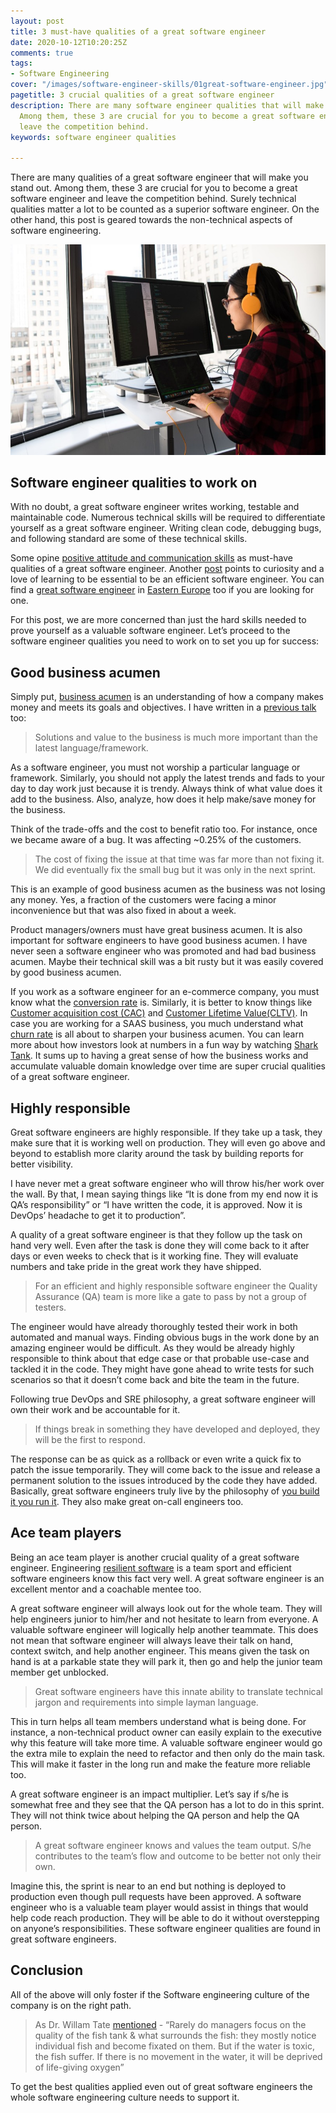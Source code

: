 ```yaml
---
layout: post
title: 3 must-have qualities of a great software engineer
date: 2020-10-12T10:20:25Z
comments: true
tags:
- Software Engineering
cover: "/images/software-engineer-skills/01great-software-engineer.jpg"
pagetitle: 3 crucial qualities of a great software engineer
description: There are many software engineer qualities that will make you stand out.
  Among them, these 3 are crucial for you to become a great software engineer and
  leave the competition behind.
keywords: software engineer qualities

---
```

There are many qualities of a great software engineer that will make you stand out. Among them, these 3 are crucial for you to become a great software engineer and leave the competition behind. Surely technical qualities matter a lot to be counted as a superior software engineer. On the other hand, this post is geared towards the non-technical aspects of software engineering.

<img class="center" loading="lazy" src="/images/software-engineer-skills/01great-software-engineer.jpg" title="Crucial qualities of a great software engineer" alt="Softwrae engineer coding">

<!-- more -->

## Software engineer qualities to work on

With no doubt, a great software engineer writes working, testable and maintainable code. Numerous technical skills will be required to differentiate yourself as a great software engineer. Writing clean code, debugging bugs, and following standard are some of these technical skills.

Some opine [positive attitude and communication skills](https://www.scalablepath.com/blog/7-qualities-that-differentiate-a-good-programmer-from-a-great-programmer/) as must-have qualities of a great software engineer. Another [post](https://devskiller.com/qualities-great-developer/) points to curiosity and a love of learning to be essential to be an efficient software engineer. You can find a [great software engineer](https://distantjob.com/blog/is-eastern-europe-a-good-source-of-software-engineering-talent/) in [Eastern Europe](https://qubit-labs.com/it-outsourcing-eastern-europe-destinations/) too if you are looking for one.

For this post, we are more concerned than just the hard skills needed to prove yourself as a valuable software engineer. Let’s proceed to the software engineer qualities you need to work on to set you up for success:

## Good business acumen

Simply put, [business acumen](https://www.advantexe.com/what-is-business-acumen) is an understanding of how a company makes money and meets its goals and objectives. I have written in a [previous talk](/blog/2017/02/things-i-wished-i-knew-as-a-junior-developer-slides/) too:

> Solutions and value to the business is much more important than the latest language/framework.

As a software engineer, you must not worship a particular language or framework. Similarly, you should not apply the latest trends and fads to your day to day work just because it is trendy. Always think of what value does it add to the business. Also, analyze, how does it help make/save money for the business.

Think of the trade-offs and the cost to benefit ratio too. For instance, once we became aware of a bug. It was affecting \~0.25% of the customers.

> The cost of fixing the issue at that time was far more than not fixing it. We did eventually fix the small bug but it was only in the next sprint.

This is an example of good business acumen as the business was not losing any money. Yes, a fraction of the customers were facing a minor inconvenience but that was also fixed in about a week.

Product managers/owners must have great business acumen. It is also important for software engineers to have good business acumen. I have never seen a software engineer who was promoted and had bad business acumen. Maybe their technical skill was a bit rusty but it was easily covered by good business acumen.

If you work as a software engineer for an e-commerce company, you must know what the [conversion rate](https://www.nngroup.com/articles/conversion-rates/) is. Similarly, it is better to know things like [Customer acquisition cost (CAC)](https://blog.hubspot.com/service/what-does-cac-stand-for) and [Customer Lifetime Value(CLTV)](https://blog.hubspot.com/service/how-to-calculate-customer-lifetime-value). In case you are working for a SAAS business, you much understand what [churn rate](https://blog.hubspot.com/service/what-is-churn-rate) is all about to sharpen your business acumen. You can learn more about how investors look at numbers in a fun way by watching [Shark Tank](https://www.youtube.com/channel/UCmdI-Y9DGqIUzVXGZ-o1pOQ). It sums up to having a great sense of how the business works and accumulate valuable domain knowledge over time are super crucial qualities of a great software engineer.

## Highly responsible

Great software engineers are highly responsible. If they take up a task, they make sure that it is working well on production. They will even go above and beyond to establish more clarity around the task by building reports for better visibility.

I have never met a great software engineer who will throw his/her work over the wall. By that, I mean saying things like “It is done from my end now it is QA’s responsibility” or “I have written the code, it is approved. Now it is DevOps’ headache to get it to production”.

A quality of a great software engineer is that they follow up the task on hand very well. Even after the task is done they will come back to it after days or even weeks to check that is it working fine. They will evaluate numbers and take pride in the great work they have shipped.

> For an efficient and highly responsible software engineer the Quality Assurance (QA) team is more like a gate to pass by not a group of testers.

The engineer would have already thoroughly tested their work in both automated and manual ways. Finding obvious bugs in the work done by an amazing engineer would be difficult. As they would be already highly responsible to think about that edge case or that probable use-case and tackled it in the code. They might have gone ahead to write tests for such scenarios so that it doesn’t come back and bite the team in the future.

Following true DevOps and SRE philosophy, a great software engineer will own their work and be accountable for it.

> If things break in something they have developed and deployed, they will be the first to respond.

The response can be as quick as a rollback or even write a quick fix to patch the issue temporarily. They will come back to the issue and release a permanent solution to the issues introduced by the code they have added. Basically, great software engineers truly live by the philosophy of [you build it you run it](https://www.atlassian.com/incident-management/devops/you-built-it-you-run-it). They also make great on-call engineers too.

## Ace team players

Being an ace team player is another crucial quality of a great software engineer. Engineering [resilient software](/blog/2020/12/software-resilience/) is a team sport and efficient software engineers know this fact very well. A great software engineer is an excellent mentor and a coachable mentee too.

A great software engineer will always look out for the whole team. They will help engineers junior to him/her and not hesitate to learn from everyone. A valuable software engineer will logically help another teammate. This does not mean that software engineer will always leave their talk on hand, context switch, and help another engineer. This means given the task on hand is at a parkable state they will park it, then go and help the junior team member get unblocked.

> Great software engineers have this innate ability to translate technical jargon and requirements into simple layman language.

This in turn helps all team members understand what is being done. For instance, a non-technical product owner can easily explain to the executive why this feature will take more time. A valuable software engineer would go the extra mile to explain the need to refactor and then only do the main task. This will make it faster in the long run and make the feature more reliable too.

A great software engineer is an impact multiplier. Let’s say if s/he is somewhat free and they see that the QA person has a lot to do in this sprint. They will not think twice about helping the QA person and help the QA person.

> A great software engineer knows and values the team output. S/he contributes to the team’s flow and outcome to be better not only their own.

Imagine this, the sprint is near to an end but nothing is deployed to production even though pull requests have been approved. A software engineer who is a valuable team player would assist in things that would help code reach production. They will be able to do it without overstepping on anyone’s responsibilities. These software engineer qualities are found in great software engineers.

## Conclusion

All of the above will only foster if the Software engineering culture of the company is on the right path.

> As Dr. Willam Tate [mentioned](https://www.wholepartnership.com/cleaning-the-fishtank-a-systemic-lens-on-purpose-led-leadership-and-organisations/) - “Rarely do managers focus on the quality of the fish tank & what surrounds the fish: they mostly notice individual fish and become fixated on them. But if the water is toxic, the fish suffer. If there is no movement in the water, it will be deprived of life-giving oxygen”

To get the best qualities applied even out of great software engineers the whole software engineering culture needs to support it.